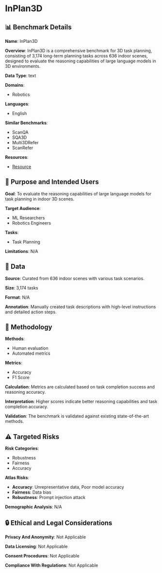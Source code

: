 # InPlan3D

## 📊 Benchmark Details

**Name**: InPlan3D

**Overview**: InPlan3D is a comprehensive benchmark for 3D task planning, consisting of 3,174 long-term planning tasks across 636 indoor scenes, designed to evaluate the reasoning capabilities of large language models in 3D environments.

**Data Type**: text

**Domains**:
- Robotics

**Languages**:
- English

**Similar Benchmarks**:
- ScanQA
- SQA3D
- Multi3DRefer
- ScanRefer

**Resources**:
- [Resource](N/A)

## 🎯 Purpose and Intended Users

**Goal**: To evaluate the reasoning capabilities of large language models for task planning in indoor 3D scenes.

**Target Audience**:
- ML Researchers
- Robotics Engineers

**Tasks**:
- Task Planning

**Limitations**: N/A

## 💾 Data

**Source**: Curated from 636 indoor scenes with various task scenarios.

**Size**: 3,174 tasks

**Format**: N/A

**Annotation**: Manually created task descriptions with high-level instructions and detailed action steps.

## 🔬 Methodology

**Methods**:
- Human evaluation
- Automated metrics

**Metrics**:
- Accuracy
- F1 Score

**Calculation**: Metrics are calculated based on task completion success and reasoning accuracy.

**Interpretation**: Higher scores indicate better reasoning capabilities and task completion accuracy.

**Validation**: The benchmark is validated against existing state-of-the-art methods.

## ⚠️ Targeted Risks

**Risk Categories**:
- Robustness
- Fairness
- Accuracy

**Atlas Risks**:
- **Accuracy**: Unrepresentative data, Poor model accuracy
- **Fairness**: Data bias
- **Robustness**: Prompt injection attack

**Demographic Analysis**: N/A

## 🔒 Ethical and Legal Considerations

**Privacy And Anonymity**: Not Applicable

**Data Licensing**: Not Applicable

**Consent Procedures**: Not Applicable

**Compliance With Regulations**: Not Applicable
